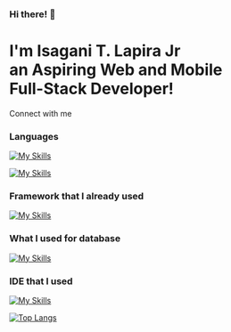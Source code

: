 ### Hi there! 👋

<h1>I'm Isagani T. Lapira Jr <br/> 
  an Aspiring Web and Mobile <br/> Full-Stack Developer!</h1>
<span>Connect with me</span>
<a href="https://github.com/anuraghazra/github-readme-stats](https://www.facebook.com/jordan.castro.37266)">
 
</a>
<div>

  ### Languages
  [![My Skills](https://skillicons.dev/icons?i=java,kotlin,python,javascript,cs,javascript,css,html)](https://skillicons.dev)

  [![My Skills](https://skillicons.dev/icons?i=php,firebase,figma)](https://skillicons.dev) 

  ### Framework that I already used
  [![My Skills](https://skillicons.dev/icons?i=jquery,tailwind,bootstrap)](https://skillicons.dev)

  ### What I used for database
  [![My Skills](https://skillicons.dev/icons?i=firebase,mysql,sqlite)](https://skillicons.dev)

  ### IDE that I used
  [![My Skills](https://skillicons.dev/icons?i=vscode,eclipse,androidstudio)](https://skillicons.dev)

  [![Top Langs](https://github-readme-stats.vercel.app/api/top-langs/?username=Isagani-lapira&layout=donut)](https://github.com/anuraghazra/github-readme-stats)

</div>

